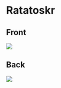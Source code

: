 # Ratatoskr
 ## Front
 ![](../images/ratatoskr-front.jpg)
 ## Back
 ![](../images/ratatoskr-back.jpg)
